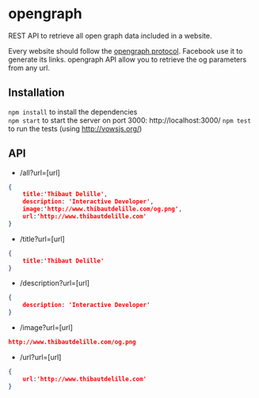 opengraph
=========

REST API to retrieve all open graph data included in a website.

Every website should follow the [opengraph protocol](http://ogp.me/). Facebook use it to generate its links. opengraph API allow you to retrieve the og parameters from any url.
## Installation
`npm install` to install the dependencies  
`npm start` to start the server on port 3000: http://localhost:3000/
`npm test` to run the tests (using http://vowsjs.org/)

## API
- /all?url=[url] 
```json
{
    title:'Thibaut Delille',
    description: 'Interactive Developer',
    image:'http://www.thibautdelille.com/og.png',
    url:'http://www.thibautdelille.com'
}
```
- /title?url=[url]  
```json
{
    title:'Thibaut Delille'
}
```
- /description?url=[url]  
```json
{
    description: 'Interactive Developer'
}
```
- /image?url=[url]  
```json
http://www.thibautdelille.com/og.png
```
- /url?url=[url]   
```json
{
    url:'http://www.thibautdelille.com'
}
```
